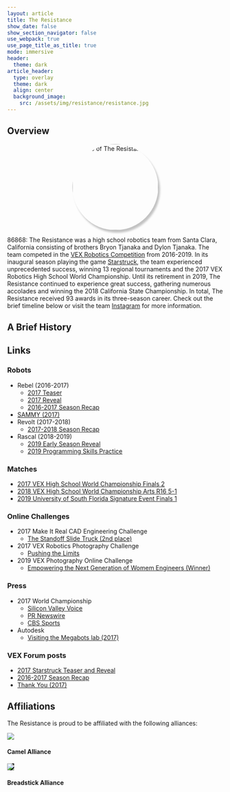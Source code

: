 ```yaml
---
layout: article
title: The Resistance
show_date: false
show_section_navigator: false
use_webpack: true
use_page_title_as_title: true
mode: immersive
header:
  theme: dark
article_header:
  type: overlay
  theme: dark
  align: center
  background_image:
    src: /assets/img/resistance/resistance.jpg
---
```

<!--excerpt-separator-->

## Overview

<img
  style="display:block; margin:0px auto; border-radius:50%; width:200px; box-shadow:4px 6px 4px rgba(0, 0, 0, 0.23);"
  alt="Logo of The Resistance"
  src="/assets/img/resistance/logo.jpg"
/>

86868: The Resistance was a high school robotics team from Santa Clara,
California consisting of brothers Bryon Tjanaka and Dylon Tjanaka. The team
competed in the
[VEX Robotics Competition]("https://en.wikipedia.org/wiki/VEX_Robotics_Competition")
from 2016-2019. In its inaugural season playing the game
[Starstruck](https://youtu.be/0t2zstQ84Tw), the team experienced unprecedented
success, winning 13 regional tournaments and the 2017 VEX Robotics High School
World Championship. Until its retirement in 2019, The Resistance continued to
experience great success, gathering numerous accolades and winning the 2018
California State Championship. In total, The Resistance received 93 awards in
its three-season career. Check out the brief timeline below or visit the team
[Instagram](https://www.instagram.com/86868_the_resistance/) for more
information.

## A Brief History

<div class="react" id="resistance"></div>

## Links

### Robots

- Rebel (2016-2017)
  - [2017 Teaser](https://youtu.be/M55QvYIqk2w)
  - [2017 Reveal](https://youtu.be/WykDRSjNVOs)
  - [2016-2017 Season Recap](https://youtu.be/hUtrqf6Oids)
- [SAMMY (2017)](https://youtu.be/o0C9QKUtFYs)
- Revolt (2017-2018)
  - [2017-2018 Season Recap](https://youtu.be/eGpasQFLgAY)
- Rascal (2018-2019)
  - [2019 Early Season Reveal](https://youtu.be/MwTPCQwXQTk)
  - [2019 Programming Skills Practice](https://youtu.be/LtVP1sy85i0)

### Matches

- [2017 VEX High School World Championship Finals 2](https://youtu.be/ZcwFCBO9kpQ)
- [2018 VEX High School World Championship Arts R16 5-1](https://youtu.be/Q5qKFyzIs-I)
- [2019 University of South Florida Signature Event Finals 1](https://youtu.be/5a7XcuzMSSs)

### Online Challenges

- 2017 Make It Real CAD Engineering Challenge
  - [The Standoff Slide Truck (2nd place)](https://challenges.robotevents.com/challenge/58/entry/3478)
- 2017 VEX Robotics Photography Challenge
  - [Pushing the Limits](https://challenges.robotevents.com/challenge/59/entry/2925)
- 2019 VEX Photography Online Challenge
  - [Empowering the Next Generation of Womem Engineers (Winner)](https://challenges.robotevents.com/challenge/93/entry/6296)

### Press

- 2017 World Championship
  - [Silicon Valley Voice](https://www.svvoice.com/tjanaka-brothers-win-high-school-division-2017-vex-robotics-world-championship/)
  - [PR Newswire](https://www.prnewswire.com/news-releases/vex-robotics-world-championship-crowns-2017-winners-300446176.html)
  - [CBS Sports](https://youtu.be/9shA1fdX18w)
- Autodesk
  - [Visiting the  Megabots lab (2017)](https://youtu.be/D4t3Nqjl3wM)

### VEX Forum posts

- [2017 Starstruck Teaser and Reveal](https://www.vexforum.com/t/86868-the-resistance-vex-starstruck-reveal/40629)
- [2016-2017 Season Recap](https://www.vexforum.com/t/86868-the-resistance-2016-2017-season-recap-video/42302)
- [Thank You (2017)](https://www.vexforum.com/t/thank-you-from-bryon-tjanaka-86868-the-resistance/42172)

## Affiliations

The Resistance is proud to be affiliated with the following alliances:

<div class="grid-container">
  <div class="grid grid--p-3">
    <div class="cell cell--6"><div>
      <div class="card">
        <div class="card__image">
          <img class="image" src="/assets/img/resistance/camel.jpg"/>
        </div>
        <div class="card__content">
          <div class="card__header">
            <h4>Camel Alliance</h4>
          </div>
        </div>
      </div>
    </div></div>
    <div class="cell cell--6"><div>
      <div class="card">
        <div class="card__image">
          <img class="image" style="background-color:black" src="/assets/img/resistance/breadstick.png"/>
        </div>
        <div class="card__content">
          <div class="card__header">
            <h4>Breadstick Alliance</h4>
          </div>
        </div>
      </div>
    </div></div>
  </div>
</div>
